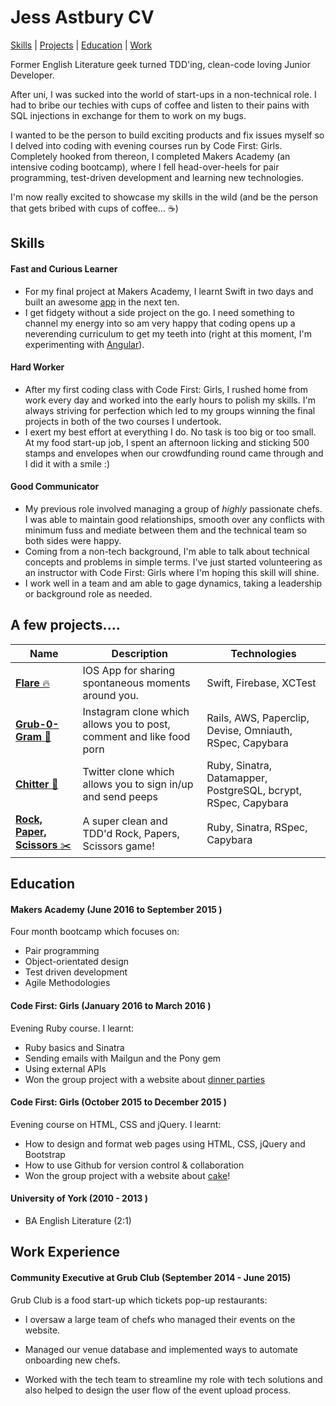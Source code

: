 Jess Astbury CV
=================

[Skills](#Skills) | [Projects](#Projects) | [Education](#Education) | [Work](#Work)

Former English Literature geek turned TDD'ing, clean-code loving Junior Developer.

After uni, I was sucked into the world of start-ups in a non-technical role. I had to bribe our techies with cups of coffee and listen to their pains with SQL injections in exchange for them to work on my bugs.

I wanted to be the person to build exciting products and fix issues myself so I delved into coding with evening courses run by Code First: Girls. Completely hooked from thereon, I completed Makers Academy (an intensive coding bootcamp), where I fell head-over-heels for pair programming, test-driven development and learning new technologies.

I'm now really excited to showcase my skills in the wild (and be the person that gets bribed with cups of coffee... :coffee:)


## <a name="Skills">Skills</a>

#### Fast and Curious Learner

- For my final project at Makers Academy, I learnt Swift in two days and built an awesome [app](https://github.com/appflare/flare/tree/master) in the next ten.
- I get fidgety without a side project on the go. I need something to channel my energy into so am very happy that coding opens up a neverending curriculum to get my teeth into (right at this moment, I'm experimenting with [Angular](https://github.com/JAstbury/reddit-clone)).

#### Hard Worker

- After my first coding class with Code First: Girls, I rushed home from work every day and worked into the early hours to polish my skills. I'm always striving for perfection which led to my groups winning the final projects in both of the two courses I undertook.
- I exert my best effort at everything I do. No task is too big or too small. At my food start-up job, I spent an afternoon licking and sticking 500 stamps and envelopes when our crowdfunding round came through and I did it with a smile :)


#### Good Communicator

- My previous role involved managing a group of *highly* passionate chefs. I was able to maintain good relationships, smooth over any conflicts with minimum fuss and mediate between them and the technical team so both sides were happy.
- Coming from a non-tech background, I'm able to talk about technical concepts and problems in simple terms. I've just started volunteering as an instructor with Code First: Girls where I'm hoping this skill will shine.
- I work well in a team and am able to gage dynamics, taking a leadership or background role as needed.


## <a name="Projects">A few projects....</a>

| Name | Description | Technologies |
|------|-------------|--------------|
|[**Flare** :fire:](https://github.com/appflare/flare/tree/master)| IOS App for sharing spontaneous moments around you. | Swift, Firebase, XCTest |
|[**Grub-0-Gram** :pizza:](https://github.com/JAstbury/instagram-challenge)| Instagram clone which allows you to post, comment and like food porn | Rails, AWS, Paperclip, Devise, Omniauth, RSpec, Capybara|
|[**Chitter** :speech_balloon:](https://github.com/JAstbury/chitter-challenge)| Twitter clone which allows you to sign in/up and send peeps| Ruby, Sinatra, Datamapper, PostgreSQL, bcrypt, RSpec, Capybara|
|[**Rock, Paper, Scissors** :scissors: ](https://github.com/JAstbury/rps-challenge)| A super clean and TDD'd Rock, Papers, Scissors game! | Ruby, Sinatra, RSpec, Capybara|


## <a name="Education">Education</a>

#### Makers Academy (June 2016 to September 2015 )

Four month bootcamp which focuses on:
* Pair programming
* Object-orientated design
* Test driven development
* Agile Methodologies

#### Code First: Girls (January 2016 to March 2016 )

Evening Ruby course. I learnt:
*	Ruby basics and Sinatra
*	Sending emails with Mailgun and the Pony gem
*	Using external APIs
* Won the group project with a website about [dinner parties](http://limitless-tundra-81866.herokuapp.com)

#### Code First: Girls (October 2015 to December 2015 )

Evening course on HTML, CSS and jQuery. I learnt:
* How to design and format web pages using HTML, CSS, jQuery and Bootstrap
* How to use Github for version control & collaboration
* Won the group project with a website about [cake](http://jastbury.github.io)!

#### University of York (2010 - 2013 )

* BA English Literature (2:1)

## <a name="Work">Work Experience</a>

#### Community Executive at Grub Club (September 2014 - June 2015)

Grub Club is a food start-up which tickets pop-up restaurants:

* I oversaw a large team of chefs who managed their events on the website.

* Managed our venue database and implemented ways to automate onboarding new chefs.

* Worked with the tech team to streamline my role with tech solutions and also helped to design the user flow of the event upload process.
